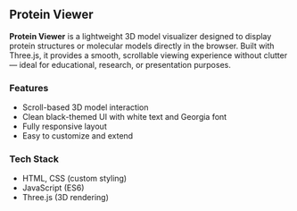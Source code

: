 ##  Protein Viewer

**Protein Viewer** is a lightweight 3D model visualizer designed to display protein structures or molecular models directly in the browser. Built with Three.js, it provides a smooth, scrollable viewing experience without clutter — ideal for educational, research, or presentation purposes.

###  Features

* Scroll-based 3D model interaction
* Clean black-themed UI with white text and Georgia font
* Fully responsive layout
* Easy to customize and extend

###  Tech Stack

* HTML, CSS (custom styling)
* JavaScript (ES6)
* Three.js (3D rendering)
